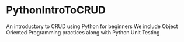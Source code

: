 # PythonIntroToCRUD
An introductory to CRUD using Python for beginners
We include Object Oriented Programming practices along with Python Unit Testing
